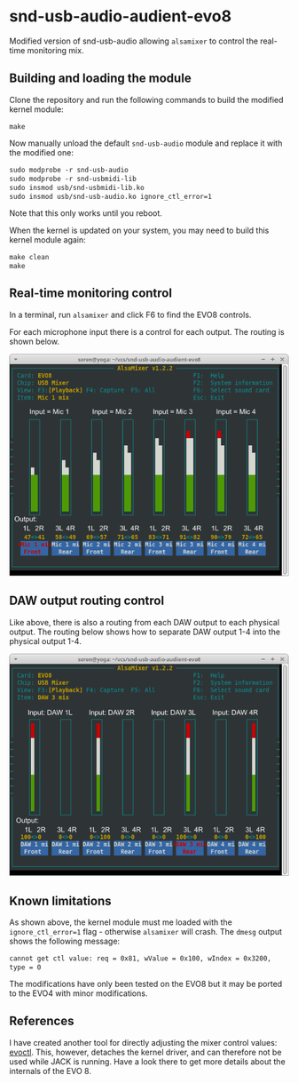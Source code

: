 snd-usb-audio-audient-evo8
==========================

Modified version of snd-usb-audio allowing `alsamixer` to control the real-time monitoring mix.

Building and loading the module
-------------------------------

Clone the repository and run the following commands to build the modified kernel module:

    make

Now manually unload the default `snd-usb-audio` module and replace it with the modified one:

    sudo modprobe -r snd-usb-audio
    sudo modprobe -r snd-usbmidi-lib
    sudo insmod usb/snd-usbmidi-lib.ko
    sudo insmod usb/snd-usb-audio.ko ignore_ctl_error=1

Note that this only works until you reboot.

When the kernel is updated on your system, you may need to build this kernel module again:

    make clean
    make

Real-time monitoring control
----------------------------

In a terminal, run `alsamixer` and click F6 to find the EVO8 controls.

For each microphone input there is a control for each output. The routing is shown below.

![Real-time monitoring in alsamixer](https://github.com/soerenbnoergaard/snd-usb-audio-audient-evo8/blob/main/img/alsamixer_1.png?raw=true)

DAW output routing control
--------------------------

Like above, there is also a routing from each DAW output to each physical output. The routing below shows how to separate DAW output 1-4 into the physical output 1-4.

![DAW output routing in alsamixer](https://github.com/soerenbnoergaard/snd-usb-audio-audient-evo8/blob/main/img/alsamixer_2.png?raw=true)

Known limitations
-----------------

As shown above, the kernel module must me loaded with the `ignore_ctl_error=1` flag - otherwise `alsamixer` will crash. The `dmesg` output shows the following message:

    cannot get ctl value: req = 0x81, wValue = 0x100, wIndex = 0x3200, type = 0

The modifications have only been tested on the EVO8 but it may be ported to the EVO4 with minor modifications.

References
----------

I have created another tool for directly adjusting the mixer control values: [evoctl](https://github.com/soerenbnoergaard/evoctl). This, however, detaches the kernel driver, and can therefore not be used while JACK is running. Have a look there to get more details about the internals of the EVO 8.
